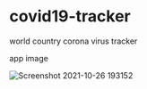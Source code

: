 # covid19-tracker
world country corona virus tracker

app image

![Screenshot 2021-10-26 193152](https://user-images.githubusercontent.com/79649337/138922679-56324f55-360d-4e4b-9b6c-d7b6869b0966.png)

